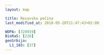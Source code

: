 ```yaml
---
layout: map

title: Resavska pećina
last_modified_at: 2018-05-20T21:47:43+02:00

WDPA: [328919]
BioRaS: [226]
geoSrbija:
  L1_183: [37]
---
```

